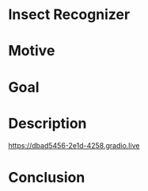 # Insect Recognizer

# Motive

# Goal

# Description
https://dbad5456-2e1d-4258.gradio.live
# Conclusion
